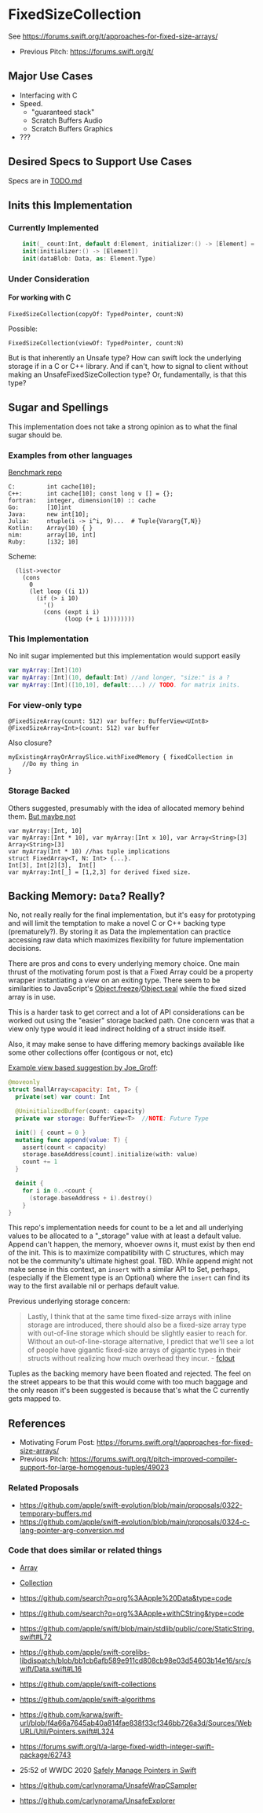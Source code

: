 # FixedSizeCollection

See  https://forums.swift.org/t/approaches-for-fixed-size-arrays/
- Previous Pitch: https://forums.swift.org/t/

## Major Use Cases

- Interfacing with C
- Speed.
    - "guaranteed stack" 
    - Scratch Buffers Audio
    - Scratch Buffers Graphics
- ??? 

## Desired Specs to Support Use Cases

Specs are in [TODO.md](TODO.md)

## Inits this Implementation

### Currently Implemented

```swift
    init(_ count:Int, default d:Element, initializer:() -> [Element] = { [] }) 
    init(initializer:() -> [Element])
    init(dataBlob: Data, as: Element.Type)
```

### Under Consideration

#### For working with C

```
FixedSizeCollection(copyOf: TypedPointer, count:N)

```

Possible: 

```
FixedSizeCollection(viewOf: TypedPointer, count:N)
```

But is that inherently an Unsafe type? How can swift lock the underlying storage if in a C or C++ library. And if can't, how to signal to client without making an UnsafeFixedSizeCollection type? Or, fundamentally, is that this type? 


## Sugar and Spellings

This implementation does not take a strong opinion as to what the final sugar should be. 

### Examples from other languages

[Benchmark repo](https://github.com/jabbalaci/SpeedTests) 
```text
C:         int cache[10];
C++:       int cache[10]; const long v [] = {}; 
fortran:   integer, dimension(10) :: cache
Go:        [10]int
Java:      new int[10];
Julia:     ntuple(i -> i^i, 9)...  # Tuple{Vararg{T,N}}
Kotlin:    Array(10) { }
nim:       array[10, int]
Ruby:      [i32; 10]
```

Scheme:
```
  (list->vector
    (cons
      0
      (let loop ((i 1))
        (if (> i 10)
          '()
          (cons (expt i i)
                (loop (+ i 1))))))))
```

### This Implementation

No init sugar implemented but this implementation would support easily

```swift
var myArray:[Int](10)
var myArray:[Int](10, default:Int) //and longer, "size:" is a ? 
var myArray:[Int]([10,10], default:...) // TODO. for matrix inits. 
```

### For view-only type

```
@FixedSizeArray(count: 512) var buffer: BufferView<UInt8> 
@FixedSizeArray<Int>(count: 512) var buffer

```
Also closure? 

```
myExistingArrayOrArraySlice.withFixedMemory { fixedCollection in
    //Do my thing in
}
```


### Storage Backed

Others suggested, presumably with the idea of allocated memory behind them. [But maybe not](https://forums.swift.org/t/approaches-for-fixed-size-arrays/58894/30)

```
var myArray:[Int, 10]
var myArray:[Int * 10], var myArray:[Int x 10], var Array<String>[3]
Array<String>[3]
var myArray(Int * 10) //has tuple implications
struct FixedArray<T, N: Int> {...}.
Int[3], Int[2][3],  Int[]
var myArray:Int[_] = [1,2,3] for derived fixed size.
```

## Backing Memory: `Data`? Really?

No, not really really for the final implementation, but it's easy for prototyping and will limit the temptation to make a novel C or C++ backing type (prematurely?). By storing it as Data the implementation can practice accessing raw data which maximizes flexibility for future implementation decisions. 

There are pros and cons to every underlying memory choice. One main thrust of the motivating forum post is that a Fixed Array could be a property wrapper instantiating a view on an exiting type. There seem to be similarities to JavaScript's [Object.freeze][js_obj_fr]/[Object.seal][js_obj_sl] while the fixed sized array is in use.  

[js_obj_fr]: https://developer.mozilla.org/en-US/docs/Web/JavaScript/Reference/Global_Objects/Object/freeze
[js_obj_sl]: https://developer.mozilla.org/en-US/docs/Web/JavaScript/Reference/Global_Objects/Object/seal

This is a harder task to get correct and a lot of API considerations can be worked out using the "easier" storage backed path. One concern was that a view only type would it lead indirect holding of a struct inside itself. 

Also, it may make sense to have differing memory backings available like some other collections offer (contigous or not, etc) 

[Example view based suggestion by Joe_Groff](https://forums.swift.org/t/approaches-for-fixed-size-arrays/58894/33):

```swift
@moveonly
struct SmallArray<capacity: Int, T> {
  private(set) var count: Int

  @UninitializedBuffer(count: capacity)
  private var storage: BufferView<T>  //NOTE: Future Type

  init() { count = 0 }
  mutating func append(value: T) {
    assert(count < capacity)
    storage.baseAddress[count].initialize(with: value)
    count += 1
  }

  deinit {
    for i in 0..<count {
      (storage.baseAddress + i).destroy()
    }
}
```

This repo's implementation needs for count to be a let and all underlying values to be allocated to a "_storage" value with at least a default value. Append can't happen, the memory, whoever owns it, must exist by then end of the init. This is to maximize compatibility with C structures, which may not be the community's ultimate highest goal. TBD. While append might not make sense in this context, an `insert` with a similar API to Set, perhaps, (especially if the Element type is an Optional) where the `insert` can find its way to the first available nil or perhaps default value. 

Previous underlying storage concern: 

> Lastly, I think that at the same time fixed-size arrays with inline storage are introduced, there should also be a fixed-size array type with out-of-line storage which should be slightly easier to reach for. Without an out-of-line-storage alternative, I predict that we'll see a lot of people have gigantic fixed-size arrays of gigantic types in their structs without realizing how much overhead they incur. - [fclout](https://forums.swift.org/t/approaches-for-fixed-size-arrays/58894/46)

Tuples as the backing memory have been floated and rejected.  The feel on the street appears to be that this would come with too much baggage and the only reason it's been suggested is because that's what the C currently gets mapped to. 


## References

- Motivating Forum Post: https://forums.swift.org/t/approaches-for-fixed-size-arrays/
- Previous Pitch: https://forums.swift.org/t/pitch-improved-compiler-support-for-large-homogenous-tuples/49023

### Related Proposals
- https://github.com/apple/swift-evolution/blob/main/proposals/0322-temporary-buffers.md
- https://github.com/apple/swift-evolution/blob/main/proposals/0324-c-lang-pointer-arg-conversion.md

### Code that does similar or related things

- [Array](https://github.com/apple/swift/blob/2fa1022a912a1c07db2a3596d494adb35a28b5f3/stdlib/public/core/Array.swift)
- [Collection](https://github.com/apple/swift/blob/2fa1022a912a1c07db2a3596d494adb35a28b5f3/stdlib/public/core/Collection.swift)

- https://github.com/search?q=org%3AApple%20Data&type=code
- https://github.com/search?q=org%3AApple+withCString&type=code
- https://github.com/apple/swift/blob/main/stdlib/public/core/StaticString.swift#L72
- https://github.com/apple/swift-corelibs-libdispatch/blob/bb1cb6afb589e911cd808cb98e03d54603b14e16/src/swift/Data.swift#L16
- https://github.com/apple/swift-collections
- https://github.com/apple/swift-algorithms
- https://github.com/karwa/swift-url/blob/f4a66a7645ab40a814fae838f33cf346bb726a3d/Sources/WebURL/Util/Pointers.swift#L324
- https://forums.swift.org/t/a-large-fixed-width-integer-swift-package/62743
- 25:52 of WWDC 2020 [Safely Manage Pointers in Swift](https://developer.apple.com/wwdc20/10167)
- https://github.com/carlynorama/UnsafeWrapCSampler
- https://github.com/carlynorama/UnsafeExplorer
